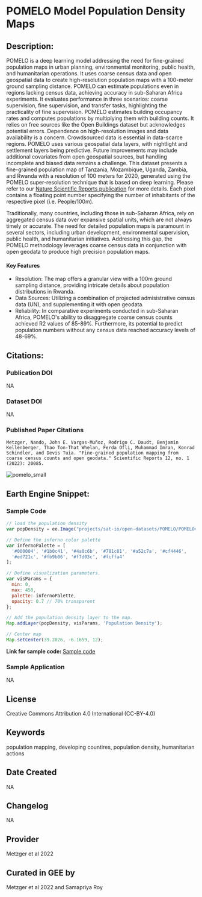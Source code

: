 
# POMELO Model Population Density Maps

## Description:

POMELO is a deep learning model addressing the need for fine-grained population maps in urban planning, environmental monitoring, public health, and humanitarian operations. It uses coarse census data and open geospatial data to create high-resolution population maps with a 100-meter ground sampling distance. POMELO can estimate populations even in regions lacking census data, achieving accuracy in sub-Saharan Africa experiments. It evaluates performance in three scenarios: coarse supervision, fine supervision, and transfer tasks, highlighting the practicality of fine supervision. POMELO estimates building occupancy rates and computes populations by multiplying them with building counts. It relies on free sources like the Open Buildings dataset but acknowledges potential errors. Dependence on high-resolution images and data availability is a concern. Crowdsourced data is essential in data-scarce regions. POMELO uses various geospatial data layers, with nightlight and settlement layers being predictive. Future improvements may include additional covariates from open geospatial sources, but handling incomplete and biased data remains a challenge. This dataset presents a fine-grained population map of Tanzania, Mozambique, Uganda, Zambia, and Rwanda with a resolution of 100 meters for 2020, generated using the POMELO super-resolution technique that is based on deep learning. Please refer to our [Nature Scientific Reports publication](https://www.nature.com/articles/s41598-022-24495-w) for more details. Each pixel contains a floating point number specifying the number of inhabitants of the respective pixel (i.e. People/100m).

Traditionally, many countries, including those in sub-Saharan Africa, rely on aggregated census data over expansive spatial units, which are not always timely or accurate. The need for detailed population maps is paramount in several sectors, including urban development, environmental supervision, public health, and humanitarian initiatives. Addressing this gap, the POMELO methodology leverages coarse census data in conjunction with open geodata to produce high precision population maps.

#### Key Features
- Resolution: The map offers a granular view with a 100m ground sampling distance, providing intricate details about population distributions in Rwanda.
- Data Sources: Utilizing a combination of projected admisistrative census data (UN), and supplementing it with open geodata.
- Reliability: In comparative experiments conducted in sub-Saharan Africa, POMELO's ability to disaggregate coarse census counts achieved R2 values of 85-89%. Furthermore, its potential to predict population numbers without any census data reached accuracy levels of 48-69%.

## Citations:

### Publication DOI

NA

### Dataset DOI

NA

### Published Paper Citations

```
Metzger, Nando, John E. Vargas-Muñoz, Rodrigo C. Daudt, Benjamin Kellenberger, Thao Ton-That Whelan, Ferda Ofli, Muhammad Imran, Konrad Schindler, and Devis Tuia. "Fine-grained population mapping from coarse census counts and open geodata." Scientific Reports 12, no. 1 (2022): 20085.
```

![pomelo_small](https://github.com/samapriya/awesome-gee-community-datasets/assets/6677629/41cc1651-327b-4aee-84f5-75f630cf5a00)

## Earth Engine Snippet:

### Sample Code

```js
// load the population density
var popDensity = ee.Image("projects/sat-io/open-datasets/POMELO/POMELOv1");

// Define the inferno color palette
var infernoPalette = [
  '#000004', '#1b0c41', '#4a0c6b', '#781c81', '#a52c7a', '#cf4446',
  '#ed721c', '#fb9b06', '#f7d03c', '#fcffa4'
];

// Define visualization parameters.
var visParams = {
  min: 0,
  max: 450,
  palette: infernoPalette,
  opacity: 0.7 // 70% transparent
};

// Add the population density layer to the map.
Map.addLayer(popDensity, visParams, 'Population Density');

// Center map
Map.setCenter(39.2026, -6.1659, 12);
```

**Link for sample code:** [Sample code]( https://code.earthengine.google.com/?scriptPath=users/sat-io/awesome-gee-catalog-examples:population-socioeconomics/POMELO-POP-DENSITY)

### Sample Application

NA

## License

Creative Commons Attribution 4.0 International (CC-BY-4.0)

## Keywords

population mapping, developing countires, population density, humanitarian actions

## Date Created

NA

## Changelog

NA

## Provider

Metzger et al 2022

## Curated in GEE by
Metzger et al 2022 and Samapriya Roy